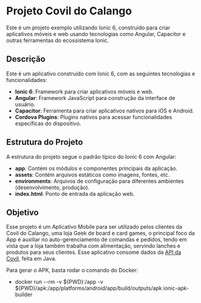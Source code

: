 # Projeto Covil do Calango

Este é um projeto exemplo utilizando Ionic 6, construído para criar aplicativos móveis e web usando tecnologias como Angular, Capacitor e outras ferramentas do ecossistema Ionic.

## Descrição

Este é um aplicativo construído com Ionic 6, com as seguintes tecnologias e funcionalidades:

- **Ionic 6**: Framework para criar aplicativos móveis e web.
- **Angular**: Framework JavaScript para construção da interface de usuário.
- **Capacitor**: Ferramenta para criar aplicativos nativos para iOS e Android.
- **Cordova Plugins**: Plugins nativos para acessar funcionalidades específicas do dispositivo.

## Estrutura do Projeto

A estrutura do projeto segue o padrão típico do Ionic 6 com Angular:

- **app**: Contém os módulos e componentes principais da aplicação.
- **assets**: Contém arquivos estáticos como imagens, fontes, etc.
- **environments**: Arquivos de configuração para diferentes ambientes (desenvolvimento, produção).
- **index.html**: Ponto de entrada da aplicação web.

## Objetivo

Esse projeto é um Aplicativo Mobile para ser utilizado pelos clientes da Covil do Calango, uma loja Geek de board e card games, o principal foco da App é auxiliar no auto-gerenciamento de comandas e pedidos, tendo em vista que a loja também trabalha com alimentação, servindo lanches e produtos para seus clientes.
Esse aplicativo consome dados da [API da Covil](https://github.com/Liendson/covil-calango-api), feita em Java.

Para gerar o APK, basta rodar o comando do Docker:
- docker run --rm -v ${PWD}:/app -v ${PWD}/apk:/app/platforms/android/app/build/outputs/apk ionic-apk-builder